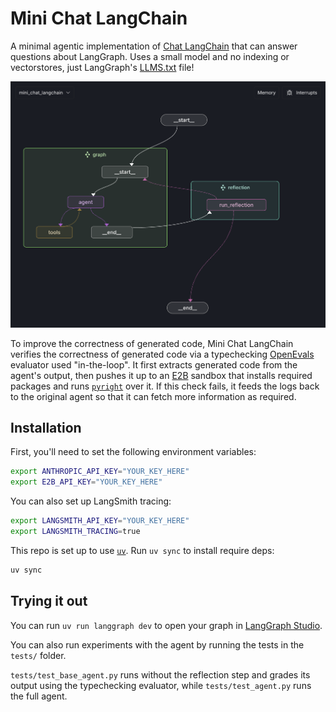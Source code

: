 # Mini Chat LangChain

A minimal agentic implementation of [Chat LangChain](https://chat.langchain.com/) that can answer questions about LangGraph. Uses a small model and no indexing or vectorstores, just LangGraph's [LLMS.txt](https://langchain-ai.github.io/langgraph/llms.txt) file!

![](/static/img/mini-chat-langchain-studio.png)

To improve the correctness of generated code, Mini Chat LangChain verifies the correctness of generated code via a typechecking [OpenEvals](https://github.com/langchain-ai/openevals) evaluator used "in-the-loop". It first extracts generated code from the agent's output, then pushes it up to an [E2B](https://e2b.dev) sandbox that installs required packages and runs [`pyright`](https://github.com/microsoft/pyright) over it. If this check fails, it feeds the logs back to the original agent so that it can fetch more information as required.

## Installation

First, you'll need to set the following environment variables:

```bash
export ANTHROPIC_API_KEY="YOUR_KEY_HERE"
export E2B_API_KEY="YOUR_KEY_HERE"
```

You can also set up LangSmith tracing:

```bash
export LANGSMITH_API_KEY="YOUR_KEY_HERE"
export LANGSMITH_TRACING=true

```

This repo is set up to use [`uv`](https://docs.astral.sh/uv/). Run `uv sync` to install require deps:

```bash
uv sync
```

## Trying it out

You can run `uv run langgraph dev` to open your graph in [LangGraph Studio](https://langchain-ai.github.io/langgraph/concepts/langgraph_studio/).

You can also run experiments with the agent by running the tests in the `tests/` folder.

`tests/test_base_agent.py` runs without the reflection step and grades its output using the typechecking evaluator, while `tests/test_agent.py` runs the full agent.
